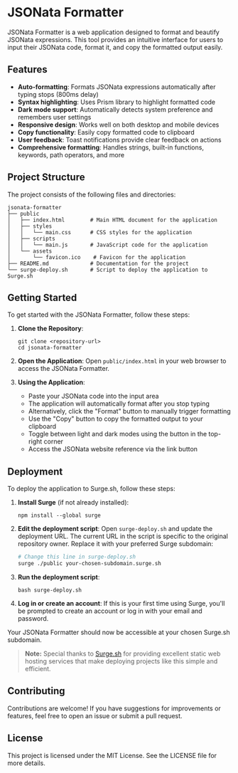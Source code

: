 # JSONata Formatter

JSONata Formatter is a web application designed to format and beautify JSONata expressions. This tool provides an intuitive interface for users to input their JSONata code, format it, and copy the formatted output easily.

## Features

- **Auto-formatting**: Formats JSONata expressions automatically after typing stops (800ms delay)
- **Syntax highlighting**: Uses Prism library to highlight formatted code
- **Dark mode support**: Automatically detects system preference and remembers user settings
- **Responsive design**: Works well on both desktop and mobile devices
- **Copy functionality**: Easily copy formatted code to clipboard
- **User feedback**: Toast notifications provide clear feedback on actions
- **Comprehensive formatting**: Handles strings, built-in functions, keywords, path operators, and more

## Project Structure

The project consists of the following files and directories:

```
jsonata-formatter
├── public
│   ├── index.html        # Main HTML document for the application
│   ├── styles
│   │   └── main.css      # CSS styles for the application
│   ├── scripts
│   │   └── main.js       # JavaScript code for the application
│   └── assets
│       └── favicon.ico    # Favicon for the application
├── README.md             # Documentation for the project
└── surge-deploy.sh       # Script to deploy the application to Surge.sh
```

## Getting Started

To get started with the JSONata Formatter, follow these steps:

1. **Clone the Repository**: 
   ```
   git clone <repository-url>
   cd jsonata-formatter
   ```

2. **Open the Application**: 
   Open `public/index.html` in your web browser to access the JSONata Formatter.

3. **Using the Application**:
   - Paste your JSONata code into the input area
   - The application will automatically format after you stop typing
   - Alternatively, click the "Format" button to manually trigger formatting
   - Use the "Copy" button to copy the formatted output to your clipboard
   - Toggle between light and dark modes using the button in the top-right corner
   - Access the JSONata website reference via the link button

## Deployment

To deploy the application to Surge.sh, follow these steps:

1. **Install Surge** (if not already installed):
   ```
   npm install --global surge
   ```

2. **Edit the deployment script**:
   Open `surge-deploy.sh` and update the deployment URL. The current URL in the script is specific to the original repository owner. Replace it with your preferred Surge subdomain:
   ```bash
   # Change this line in surge-deploy.sh
   surge ./public your-chosen-subdomain.surge.sh
   ```

3. **Run the deployment script**:
   ```
   bash surge-deploy.sh
   ```

4. **Log in or create an account**:
   If this is your first time using Surge, you'll be prompted to create an account or log in with your email and password.

Your JSONata Formatter should now be accessible at your chosen Surge.sh subdomain.

> **Note:** Special thanks to [Surge.sh](https://surge.sh) for providing excellent static web hosting services that make deploying projects like this simple and efficient.

## Contributing

Contributions are welcome! If you have suggestions for improvements or features, feel free to open an issue or submit a pull request.

## License

This project is licensed under the MIT License. See the LICENSE file for more details.